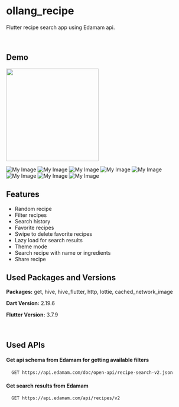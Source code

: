 # ollang_recipe

Flutter recipe search app using Edamam api.

<br />

## Demo

<img src="https://lh4.googleusercontent.com/a4DQdUNkSwcDVuMYVtr-ogkSdffnzfsMU3oKH-oMCgRpZTZnmula7EnJdftPcclv7lo=w2400" width=250>

![My Image](https://lh4.googleusercontent.com/a4DQdUNkSwcDVuMYVtr-ogkSdffnzfsMU3oKH-oMCgRpZTZnmula7EnJdftPcclv7lo=w2400)
![My Image](https://lh5.googleusercontent.com/yYd81V2jcK_uqXhRTOMVCnJvNVmGWDt6vArQMxqd1K0AlgODZWn_C-e-B328-wtVX6c=w2400)
![My Image](https://lh4.googleusercontent.com/3Wbe7hq30Eo9FU2VNHg5v3QgRPyG_BqlfZvSOBkvGMqhPqEQwEFLYrfv0kW9Ilplg1M=w2400)
![My Image](https://lh3.googleusercontent.com/Fhio1br7tkaOaRk1WmiOm6o3VlTz_WZZmqSBfV87bpHGOk_QyTxbGwy365jOvnB0Cm8=w2400)
![My Image](https://lh6.googleusercontent.com/ucOUh6xrXYsZmIEMyejjIQ7RstBkT5nEsqzehdfxe_uSTDre54pEO8GdkMSBE19vRo8=w2400)
![My Image](https://lh5.googleusercontent.com/zaE6BDc3dqZiOyz_7q5WV8g940lhnnLhc3ZtUF6t9h-AXnN6a3bem9QF6r_eE8PQorQ=w2400)
![My Image](https://lh4.googleusercontent.com/qEbm8aJMPpp4YX2G-04LXu7XHvhHloJsS6M2y7r0PaDN-7e4gFcGSVCk2Rtu8apDZkE=w2400)
![My Image](https://lh5.googleusercontent.com/Nojwd2ICf7on_arzzi-0BSnkOi2RiwEiQI234c6W6XaJYkfKGcTxXctr0f9-nsvXshE=w2400)

## Features

- Random recipe
- Filter recipes
- Search history
- Favorite recipes
- Swipe to delete favorite recipes
- Lazy load for search results
- Theme mode
- Search recipe with name or ingredients
- Share recipe

## Used Packages and Versions

**Packages:** get, hive, hive_flutter, http, lottie, cached_network_image

**Dart Version:** 2.19.6

**Flutter Version:** 3.7.9

<br />

## Used APIs

#### Get api schema from Edamam for getting available filters

```http
  GET https://api.edamam.com/doc/open-api/recipe-search-v2.json
```

#### Get search results from Edamam

```http
  GET https://api.edamam.com/api/recipes/v2
```

